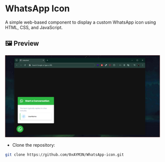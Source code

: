 # WhatsApp Icon

A simple web-based component to display a custom WhatsApp icon using HTML, CSS, and JavaScript.

## 🖼️ Preview

![screenshot](screenshot.png)

- Clone the repository:

```bash
git clone https://github.com/0xAYM3N/WhatsApp-icon.git
